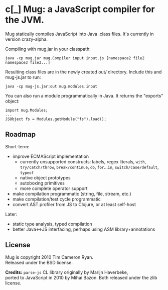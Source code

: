 c[_] Mug: a JavaScript compiler for the JVM.
============================================

Mug statically compiles JavaScript into Java .class files.
It's currently in version crazy-alpha.

Compiling with mug.jar in your classpath:

	java -cp mug.jar mug.Compiler input input.js [namespace2 file2 namespace3 file3...]
	
Resulting class files are in the newly created out/ directory.
Include this and mug-js.jar to run:

    java -cp mug-js.jar:out mug.modules.input

You can also run a module programmatically in Java. It returns
the "exports" object:

    import mug.Modules;
    ...
    JSObject fs = Modules.getModule("fs").load();

Roadmap
-------

Short-term:

* improve ECMAScript implementation
  * currently unsupported constructs: labels, regex literals, `with`, `try/catch/throw`, `break/continue`, `do`, `for`...`in`, `switch/case/default`, `typeof`
  * native object prototypes
  * autoboxing primitives
  * more complete operator support
* make compilation programmatic (string, file, stream, etc.)
* make compilation/test cycle programmatic
* convert AST profiler from JS to Clojure, or at least self-host

Later:

* static type analysis, typed compilation
* better Java<->JS interfacing, perhaps using ASM library+annotations

License
-------

Mug is copyright 2010 Tim Cameron Ryan.  
Released under the BSD license.

**Credits:**
`parse-js` CL library originally by Marijn Haverbeke,  
ported to JavaScript in 2010 by Mihai Bazon.
Both released under the zlib license.
